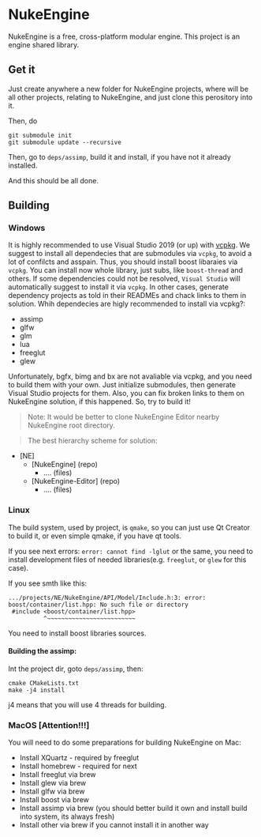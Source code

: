 # NukeEngine

NukeEngine is a free, cross-platform modular engine. This project is an engine shared library.

## Get it

Just create anywhere a new folder for NukeEngine projects, where will be all other projects, relating to NukeEngine, and just clone this perository into it.

Then, do

```
git submodule init
git submodule update --recursive
```

Then, go to `deps/assimp`, build it and install, if you have not it already installed.

And this should be all done.


## Building

### Windows

It is highly recommended to use Visual Studio 2019 (or up) with [vcpkg](https://github.com/Microsoft/vcpkg).
We suggest to install all dependecies that are submodules via `vcpkg`, to avoid a lot of confilcts and asspain.
Thus, you should install boost libaraies via `vcpkg`. You can install now whole library, just subs, like `boost-thread` and others.
If some dependencies could not be resolved, `Visual Studio` will automatically suggest to install it via `vcpkg`.
In other cases, generate dependency projects as told in their READMEs and chack links to them in solution.
Whih dependecies are higly recommended to install via vcpkg?:
* assimp
* glfw
* glm
* lua
* freeglut
* glew

Unfortunately, bgfx, bimg and bx are not avaliable via vcpkg, and you need to build them with your own. Just initialize submodules, then generate Visual Studio projects for them. Also, you can fix broken links to them on NukeEngine solution, if this happened.
So, try to build it!

> Note: It would be better to clone NukeEngine Editor nearby NukeEngine root directory.

> The best hierarchy scheme for solution:
+ [NE]
  + [NukeEngine] (repo)
    + .... (files)
  + [NukeEngine-Editor] (repo)
    + .... (files)

### Linux
The build system, used by project, is `qmake`, so you can just use Qt Creator to build it, or even simple qmake, if you have qt tools.

If you see next errors:
`error: cannot find -lglut`
or the same, you need to install development files of needed libraries(e.g. `freeglut`, or `glew` for this case).

If you see smth like this:
```
.../projects/NE/NukeEngine/API/Model/Include.h:3: error: boost/container/list.hpp: No such file or directory
 #include <boost/container/list.hpp>
          ^~~~~~~~~~~~~~~~~~~~~~~~~~
```
You need to install boost libraries sources.

#### Building the assimp:
Int the project dir, goto `deps/assimp`, then:

```
cmake CMakeLists.txt
make -j4 install
```

j4 means that you will use 4 threads for building.


### MacOS [Attention!!!]

You will need to do some preparations for building NukeEngine on Mac:

+ Install XQuartz - required by freeglut
+ Install homebrew - required for next
+ Install freeglut via brew
+ Install glew via brew
+ Install glfw via brew
+ Install boost via brew
+ Install assimp via brew (you should better build it own and install build into system, its always fresh)
+ Install other via brew if you cannot install it in another way
